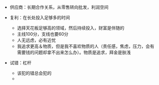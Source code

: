 - 供应商：长期合作关系，从零售转向批发，利润空间
- 复利：在长处投入足够多的时间
  - 选择天花板足够高的领域，然后持续投入，财富是伴随的
  - 主线100分，支线也要60分
  - 人无远虑，必有近忧
  - 我追求更高＆物质，但是我不喜欢物质的人（责任感，焦虑，压力，会有需要钱的问题却拿不出来怎么办）。物质是追求，拜金是肤浅

- 试错：杠杆
  - 该犯的错总会犯的
  - 


